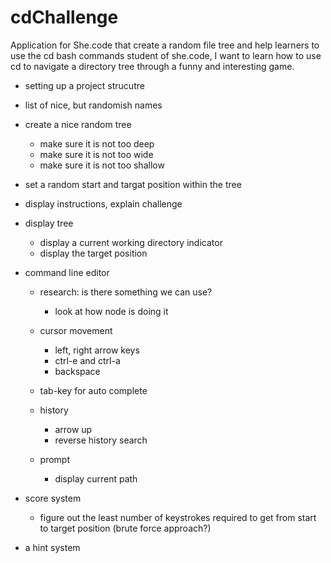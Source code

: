 cdChallenge
===========

Application for She.code that create a random file tree and help learners to use the cd bash commands student of she.code, I want to learn how to use cd to navigate a directory tree through a funny and interesting game.

* setting up a project strucutre

* list of nice, but randomish names
* create a nice random tree
    * make sure it is not too deep
    * make sure it is not too wide
    * make sure it is not too shallow

* set a random start and targat position within the tree
* display instructions, explain challenge

* display tree
    * display a current working directory indicator
    * display the target position

* command line editor
    * research: is there something we can use?
        * look at how node is doing it    

    * cursor movement
        * left, right arrow keys
        * ctrl-e and ctrl-a
        * backspace
    * tab-key for auto complete
    * history
        * arrow up
        * reverse history search
    * prompt
        * display current path
        
* score system
    * figure out the least number of keystrokes required to get from start to target position (brute force approach?)

* a hint system

